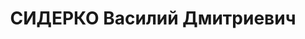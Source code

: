 ---
title: СИДЕРКО Василий Дмитриевич
description: '1902 р., с. Федорівка Карлівського р-ну Полтавської обл., українець,
  із селян, освіта початкова. Проживав у м. Полтава. Директор міської електростанції.

  Заарештований 29 вересня 1937 р. Засуджений Верховним Судом СРСР 5 грудня 1937 р.
  за ст. ст. 54-7, 54-8, 54-11 КК УРСР до розстрілу з конфіскацією майна. Вирок виконано
  6 грудня 1937 р. у м. Харків.

  Реабілітований Верховним Судом СРСР 28 березня 1957 р.'
---